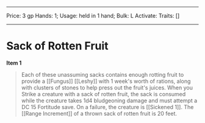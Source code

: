 
---
Price: 3 gp
Hands: 1;
Usage: held in 1 hand;
Bulk: L
Activate: 
Traits: []

---

# Sack of Rotten Fruit

**Item 1**

> Each of these unassuming sacks contains enough rotting fruit to provide a [[Fungus]] [[Leshy]] with 1 week's worth of rations, along with clusters of stones to help press out the fruit's juices. When you Strike a creature with a sack of rotten fruit, the sack is consumed while the creature takes 1d4 bludgeoning damage and must attempt a DC 15 Fortitude save. On a failure, the creature is [[Sickened 1]]. The [[Range Increment]] of a thrown sack of rotten fruit is 20 feet.
